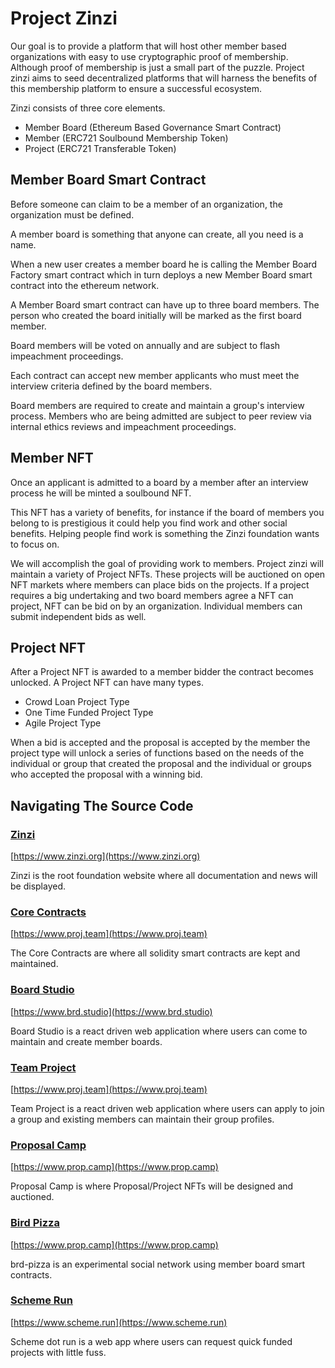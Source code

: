 # Project Zinzi

Our goal is to provide a platform that will host other member based organizations with easy to use cryptographic proof of membership. Although proof of membership is just a small part of the puzzle. Project zinzi aims to seed decentralized platforms that will harness the benefits of this membership platform to ensure a successful ecosystem. 

Zinzi consists of three core elements.
- Member Board (Ethereum Based Governance  Smart Contract)
- Member (ERC721 Soulbound Membership Token)
- Project (ERC721 Transferable Token)

## Member Board Smart Contract

Before someone can claim to be a member of an organization, the organization must be defined. 

A member board is something that anyone can create, all you need is a name.

When a new user creates a member board he is calling the Member Board Factory smart contract which in turn deploys a new Member Board smart contract into the ethereum network.

A Member Board smart contract can have up to three board members.  The person who created the board initially will be marked as the first board member.

Board members will be voted on annually and are subject to flash impeachment proceedings. 

Each contract can accept new member applicants who must meet the interview criteria defined by the board members. 

Board members are required to create and maintain a group's interview process. Members who are being admitted are subject to peer review via internal ethics reviews and impeachment proceedings. 


## Member NFT

Once an applicant is admitted to a board by a member after an interview process he will be minted a soulbound NFT. 

This NFT has a variety of benefits, for instance if the board of members you belong to is prestigious it could help you find work and other social benefits. Helping people find work is something the Zinzi foundation wants to focus on.

We will accomplish the goal of providing work to members. Project zinzi will maintain a variety of Project NFTs. These projects will be auctioned on open NFT markets where members can place bids on the projects. If a project requires a big undertaking and two board members agree a NFT can project, NFT can be bid on by an organization. Individual members can submit independent bids as well.

## Project NFT

After a Project NFT is awarded to a member bidder the contract becomes unlocked. A Project NFT can have many types. 

- Crowd Loan Project Type
- One Time Funded Project Type
- Agile Project Type

When a bid is accepted and the proposal is accepted by the member the project type will unlock a series of functions  based on the needs of the individual or group that created the proposal and the individual or groups who accepted the proposal with a winning bid. 


## Navigating The Source Code

### [Zinzi](https://github.com/zinzi-org/zinzi)

[https://www.zinzi.org](https://www.zinzi.org)


Zinzi is the root foundation website where all documentation and news will be displayed.

### [Core Contracts](https://github.com/zinzi-org/proj-team)

[https://www.proj.team](https://www.proj.team)

The Core Contracts are where all solidity smart contracts are kept and maintained.

### [Board Studio](https://github.com/zinzi-org/brd-studio)

[https://www.brd.studio](https://www.brd.studio)

Board Studio is a react driven web application where users can come to maintain and create member boards.
### [Team Project](https://github.com/zinzi-org/proj-team)

[https://www.proj.team](https://www.proj.team)

Team Project is a react driven web application where users can apply to join a group and existing members can maintain their group profiles.



### [Proposal Camp](https://github.com/zinzi-org/prop-camp)

[https://www.prop.camp](https://www.prop.camp)

Proposal Camp is where Proposal/Project NFTs will be designed and auctioned.

### [Bird Pizza](https://github.com/zinzi-org/brd-pizza)

[https://www.prop.camp](https://www.prop.camp)

brd-pizza is an experimental social network using member board smart contracts. 

### [Scheme Run](https://github.com/zinzi-org/scheme)

[https://www.scheme.run](https://www.scheme.run)

Scheme dot run is a web app where users can request quick funded projects with little fuss. 











